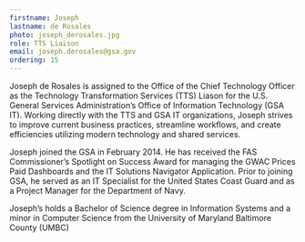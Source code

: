 ```yaml
---
firstname: Joseph
lastname: de Rosales
photo: joseph_derosales.jpg
role: TTS Liaison
email: joseph.derosales@gsa.gov
ordering: 15
---
```


Joseph de Rosales is assigned to the Office of the Chief Technology Officer as the Technology Transformation Services (TTS) Liason for the U.S. General Services Administration’s Office of Information Technology (GSA IT). Working directly with the TTS and GSA IT organizations, Joseph strives to improve current business practices, streamline workflows, and create efficiencies utilizing modern technology and shared services.

Joseph joined the GSA in February 2014. He has received the FAS Commissioner’s Spotlight on Success Award for managing the GWAC Prices Paid Dashboards and the IT Solutions Navigator Application. Prior to joining GSA, he served as an IT Specialist for the United States Coast Guard and as a Project Manager for the Department of Navy.

Joseph’s holds a Bachelor of Science degree in Information Systems and a minor in Computer Science from the University of Maryland Baltimore County (UMBC)

